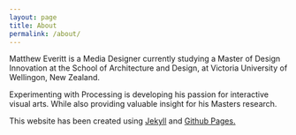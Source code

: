 ```yaml
---
layout: page
title: About
permalink: /about/
---
```


Matthew Everitt is a Media Designer currently studying a Master of Design Innovation at the School of Architecture and Design, at Victoria University of Wellingon, New Zealand.

Experimenting with Processing is developing his passion for interactive visual arts. While also providing valuable insight for his Masters research.

This website has been created using [Jekyll](http://jekyllrb.com) and [Github Pages.](https://pages.github.com)
